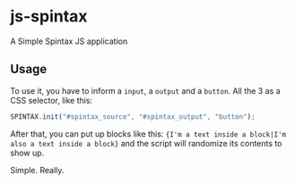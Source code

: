 # js-spintax

A Simple Spintax JS application

## Usage

To use it, you have to inform a `input`, a `output` and a `button`.
All the 3 as a CSS selector, like this:

```javascript
SPINTAX.init("#spintax_source", "#spintax_output", "button");
```

After that, you can put up blocks like this: `{I'm a text inside a block|I'm also a text inside a block}` and the script will randomize its contents to show up.

Simple. Really.
